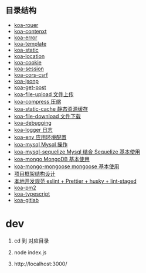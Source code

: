 <!--
 * @Author: hucheng
 * @Date: 2020-06-22 06:53:27
 * @Description: here is des
--> 

## 目录结构

- [koa-rouer](./koa-router)
- [koa-contenxt](./koa-context)
- [koa-error](./koa-error)
- [koa-template](./koa-error)
- [koa-static](./koa-static)
- [koa-location](./koa-location)
- [koa-cookie](./koa-cookie)
- [koa-session](./koa-session)
- [koa-cors-csrf](./koa-cors-csrf)
- [koa-jsonp](./koa-jsonp)
- [koa-get-post](./koa-get-post)
- [koa-file-upload 文件上传](./koa-file-upload)
- [koa-compress 压缩](./koa-compress)
- [koa-static-cache 静态资源缓存](./koa-static-cache)
- [koa-file-download 文件下载](./koa-file-download)
- [koa-debugging](./koa-debug)
- [koa-logger 日志](./koa-logger)
- [koa-env 应用环境配置](./koa-env)
- [koa-mysql Mysql 操作](./koa-mysql)
- [koa-mysql-sequelize Mysql 结合 Sequelize 基本使用](./koa-mysql-sequelize)
- [koa-mongo MongoDB 基本使用](./koa-mongo)
- [koa-mongo-mongoose mongoose 基本使用](./koa-mongo-mongoose)
- [项目框架结构设计](./koa-mvc)
- [本地开发规范  eslint + Prettier + husky + lint-staged](./koa-mvc)
- [koa-pm2](./koa-pm2)
- [koa-typescript](./koa-typescript)
- [koa-gitlab](./koa-gitlab)

# dev

1. cd  到 对应目录

2. node index.js

3. http://localhost:3000/